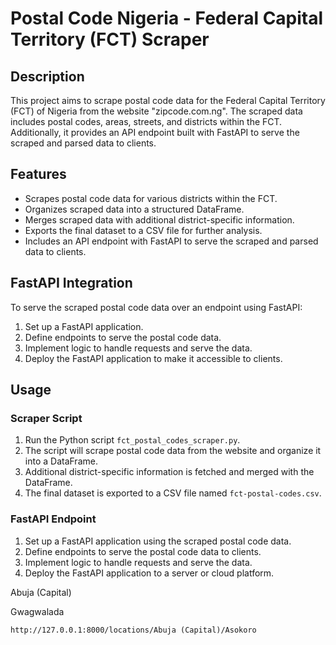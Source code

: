 # Postal Code Nigeria - Federal Capital Territory (FCT) Scraper

## Description

This project aims to scrape postal code data for the Federal Capital Territory (FCT) of Nigeria from the website "zipcode.com.ng". The scraped data includes postal codes, areas, streets, and districts within the FCT. Additionally, it provides an API endpoint built with FastAPI to serve the scraped and parsed data to clients.

## Features

- Scrapes postal code data for various districts within the FCT.
- Organizes scraped data into a structured DataFrame.
- Merges scraped data with additional district-specific information.
- Exports the final dataset to a CSV file for further analysis.
- Includes an API endpoint with FastAPI to serve the scraped and parsed data to clients.

## FastAPI Integration

To serve the scraped postal code data over an endpoint using FastAPI:

1. Set up a FastAPI application.
2. Define endpoints to serve the postal code data.
3. Implement logic to handle requests and serve the data.
4. Deploy the FastAPI application to make it accessible to clients.

## Usage

### Scraper Script

1. Run the Python script `fct_postal_codes_scraper.py`.
2. The script will scrape postal code data from the website and organize it into a DataFrame.
3. Additional district-specific information is fetched and merged with the DataFrame.
4. The final dataset is exported to a CSV file named `fct-postal-codes.csv`.

### FastAPI Endpoint

1. Set up a FastAPI application using the scraped postal code data.
2. Define endpoints to serve the postal code data to clients.
3. Implement logic to handle requests and serve the data.
4. Deploy the FastAPI application to a server or cloud platform.


Abuja (Capital)

Gwagwalada

`http://127.0.0.1:8000/locations/Abuja (Capital)/Asokoro`